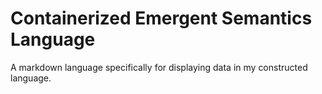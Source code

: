 # Containerized Emergent Semantics Language
A markdown language specifically for displaying data in my constructed language.
